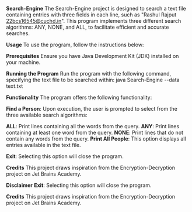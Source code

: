 **Search-Engine**
The Search-Engine project is designed to search a text file containing entries with three fields in each line, such as "Rashul Rajput 22bcs16545@cuchd.in". This program implements three different search algorithms: ANY, NONE, and ALL, to facilitate efficient and accurate searches.

**Usage**
To use the program, follow the instructions below:

**Prerequisites**
Ensure you have Java Development Kit (JDK) installed on your machine.

**Running the Program**
Run the program with the following command, specifying the text file to be searched within:
java Search-Engine --data text.txt

**Functionality**
The program offers the following functionality:

**Find a Person**: Upon execution, the user is prompted to select from the three available search algorithms:

**ALL**: Print lines containing all the words from the query.
**ANY**: Print lines containing at least one word from the query.
**NONE**: Print lines that do not contain any words from the query.
**Print All People**: This option displays all entries available in the text file.

**Exit**: Selecting this option will close the program.

**Credits**
This project draws inspiration from the Encryption-Decryption project on Jet Brains Academy.

**Disclaimer**
**Exit**: Selecting this option will close the program.

**Credits**
This project draws inspiration from the Encryption-Decryption project on Jet Brains Academy.



